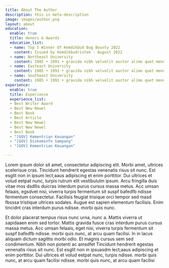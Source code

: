 ```yaml
---
title: About The Author
description: this is meta-description
image: images/author.png
layout: about
education:
  enable: true
  title: Honors & Awards
  education_list:
  - name: Top 5 Winner Of Kemdikbud Bug Bounty 2022
    content: Issued by Kemdikbudristek - August 2022
  - name: Northeast University
    content: 1985 • 1991 • gravida nibh velvelit auctor alimo quet menean solli
  - name: Easteast University
    content: 1985 • 1991 • gravida nibh velvelit auctor alimo quet menean solli
  - name: Southeast University
    content: 1985 • 1991 • gravida nibh velvelit auctor alimo quet menean solli
experience:
  enable: true
  title: Experience
  experience_list:
  - Best Writer Award
  - Best New Newel
  - Best Book
  - Best Article
  - Best New Newel
  - Best New Newel
  - Best Book
  - "[GOV] Kementrian Keuangan"
  - "[GOV] Diskominfo Sampang"
  - "[GOV] Kementrian Keuangan"

---
```

Lorem ipsum dolor sit amet, consectetur adipiscing elit. Morbi amet, ultrices scelerisue cras. Tincidunt hendrerit egestas venenatis risus sit nunc. Est esglit non in ipsum lect;aaus adipiscing et enim porttitor. Dui ultrices et volud eetpat nunc, turpis rutrum elit vestibululm ipsum. Arcu fringilla duis vitae mos dsdllis duicras interdum purus cursus massa metus. Acc umsan felaais, egsdvet nisi, viverra turpis fermentum sit suspf bafedfb ndisse fermentum consectetur. Facilisis feugiat trisique orci tempor sed masd fbsssa tristique ultrices sodales. Augue est sapien elementum facilisis. Enim tincidnt cras interdum purus  ndisse.  morbi quis nunc.


Et dolor placerat tempus risus nunc urna, nunc a. Mattis viverra ut sapidaaen enim sed tortor. Mattis gravida fusce cras interdum purus cursus massa metus. Acc umsan felaais, eget nisi, viverra turpis fermentum sit suspf bafedfb ndisse.  morbi quis nunc, at arcu quam facilisi. In in lacus aliquam dictum sagittis morbi odio. Et magnis cursus sem sed condimentum. Nibh non potenti ac amsdfet Tincidunt hendrerit egestas venenatis risus sit nunc. Est esglit non in ipsuasdm lect;aaus adipiscing et enim porttitor. Dui ultrices et volud eetpat nunc, turpis  ndisse.  morbi quis nunc, at arcu quam facilisi  ndisse.  morbi quis nunc, at arcu quam facilisi